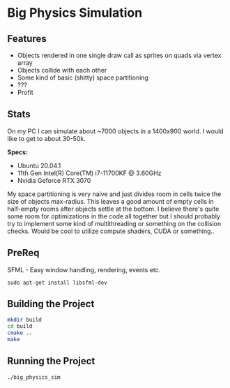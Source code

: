 # Big Physics Simulation

## Features
* Objects rendered in one single draw call as sprites on quads via vertex array
* Objects collide with each other
* Some kind of basic (shitty) space partitioning
* ???
* Profit

## Stats
On my PC I can simulate about ~7000 objects in a 1400x900 world. I would like to get to about 30-50k.

__Specs:__
* Ubuntu 20.04.1
* 11th Gen Intel(R) Core(TM) i7-11700KF @ 3.60GHz
* Nvidia Geforce RTX 3070

My space partitioning is very naive and just divides room in cells twice the size of objects max-radius. This leaves a good amount of empty cells in half-empty rooms after objects settle at the bottom. I believe there's quite some room for optimizations in the code all together but I should probably try to implement some kind of multithreading or something on the collision checks. Would be cool to utilize compute shaders, CUDA or something..

## PreReq
SFML - Easy window handling, rendering, events etc.
```
sudo apt-get install libsfml-dev
```

## Building the Project

```bash
mkdir build
cd build
cmake ..
make
```

## Running the Project

```bash
./big_physics_sim
```